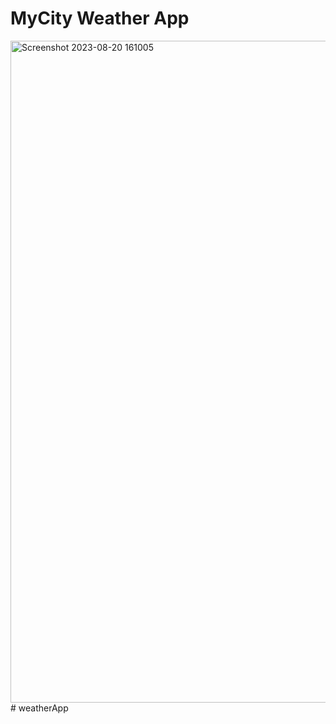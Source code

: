 # MyCity Weather App

<img width="1059" alt="Screenshot 2023-08-20 161005" src="https://github.com/princekumarg/weatherApp/assets/86905668/fa08cdf1-b9d4-49f2-af8b-840177e847b2">
# weatherApp

